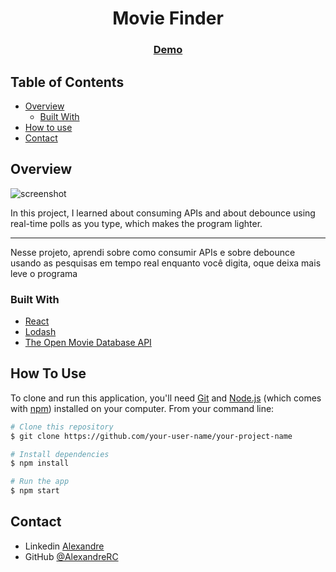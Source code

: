 <h1 align="center">Movie Finder</h1>

<div align="center">
  <h3>
    <a href="https://movie-finder-alexandre.netlify.app/">
      Demo
    </a>
  </h3>
</div>

<!-- TABLE OF CONTENTS -->

## Table of Contents

- [Overview](#overview)
  - [Built With](#built-with)
- [How to use](#how-to-use)
- [Contact](#contact)

<!-- OVERVIEW -->

## Overview

![screenshot](https://i.ibb.co/rxZSDMQ/movie-finder-alexandre-netlify-app.png)

In this project, I learned about consuming APIs and about debounce using real-time polls as you type, which makes the program lighter.

<hr>

Nesse projeto, aprendi sobre como consumir APIs e sobre debounce usando as pesquisas em tempo real enquanto você digita, oque deixa mais leve o programa

### Built With

<!-- This section should list any major frameworks that you built your project using. Here are a few examples.-->

- [React](https://reactjs.org/)
- [Lodash](https://lodash.com/docs/4.17.15)
- [The Open Movie Database API](https://www.omdbapi.com/)

## How To Use

<!-- This is an example, please update according to your application -->

To clone and run this application, you'll need [Git](https://git-scm.com) and [Node.js](https://nodejs.org/en/download/) (which comes with [npm](http://npmjs.com)) installed on your computer. From your command line:

```bash
# Clone this repository
$ git clone https://github.com/your-user-name/your-project-name

# Install dependencies
$ npm install

# Run the app
$ npm start
```

## Contact

- Linkedin [Alexandre](https://www.linkedin.com/in/alexandre-roberto-cordeiro-986428128/})
- GitHub [@AlexandreRC](https://github.com/AlexandreRC})

